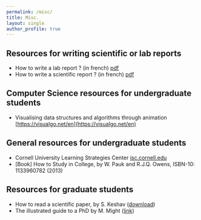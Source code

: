 ```yaml
---
permalink: /misc/
title: Misc.
layout: single
author_profile: true
---
```

## Resources for writing scientific or lab reports
* How to write a lab report ? (in french) [pdf](https://ajeannin.github.io/assets/pdf/methodo_compte_rendu.pdf)
* How to write a scientific report ? (in french) [pdf](https://ajeannin.github.io/assets/pdf/redaction_rapport_scientifique.pdf)

## Computer Science resources for undergraduate students
* Visualising data structures and algorithms through animation [https://visualgo.net/en](https://visualgo.net/en)

## General resources for undergraduate students
* Cornell University Learning Strategies Center [isc.cornell.edu](http://lsc.cornell.edu/study-skills/read-about/)
* [Book] How to Study in College, by W. Pauk and R.J.Q. Owens, ISBN-10: 1133960782 (2013)

## Resources for graduate students
* How to read a scientific paper, by S. Keshav ([download](https://web.stanford.edu/class/ee384m/Handouts/HowtoReadPaper.pdf))
* The illustrated guide to a PhD by M. Might ([link](http://matt.might.net/articles/phd-school-in-pictures/))
